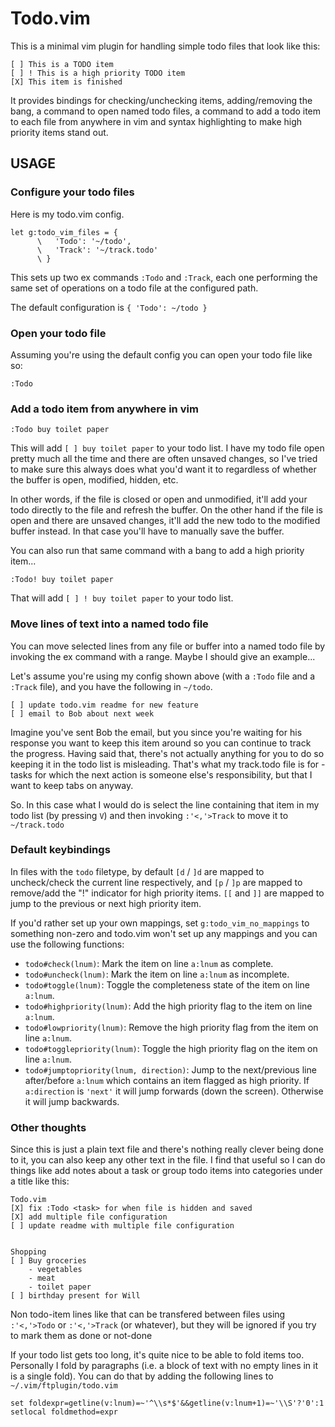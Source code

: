 # Todo.vim

This is a minimal vim plugin for handling simple todo files that look like this:

    [ ] This is a TODO item
    [ ] ! This is a high priority TODO item
    [X] This item is finished

It provides bindings for checking/unchecking items, adding/removing the bang, a command to open
named todo files, a command to add a todo item to each file from anywhere in vim and syntax
highlighting to make high priority items stand out.

## USAGE

### Configure your todo files

Here is my todo.vim config.

    let g:todo_vim_files = {
          \   'Todo': '~/todo',
          \   'Track': '~/track.todo'
          \ }

This sets up two ex commands `:Todo` and `:Track`, each one performing the same set of operations on
a todo file at the configured path.

The default configuration is `{ 'Todo': ~/todo }`

### Open your todo file

Assuming you're using the default config you can open your todo file like so:

    :Todo

### Add a todo item from anywhere in vim

    :Todo buy toilet paper

This will add `[ ] buy toilet paper` to your todo list. I have my todo file open pretty much all the
time and there are often unsaved changes, so I've tried to make sure this always does what you'd
want it to regardless of whether the buffer is open, modified, hidden, etc.

In other words, if the file is closed or open and unmodified, it'll add your todo directly to the file
and refresh the buffer. On the other hand if the file is open and there are unsaved changes, it'll
add the new todo to the modified buffer instead. In that case you'll have to manually save the
buffer.

You can also run that same command with a bang to add a high priority item...

    :Todo! buy toilet paper

That will add `[ ] ! buy toilet paper` to your todo list.

### Move lines of text into a named todo file

You can move selected lines from any file or buffer into a named todo file by invoking the ex
command with a range. Maybe I should give an example...

Let's assume you're using my config shown above (with a `:Todo` file and a `:Track` file), and you have
the following in `~/todo`.

    [ ] update todo.vim readme for new feature
    [ ] email to Bob about next week

Imagine you've sent Bob the email, but you since you're waiting for his response you want to keep
this item around so you can continue to track the progress. Having said that, there's not actually
anything for you to do so keeping it in the todo list is misleading. That's what my track.todo file
is for - tasks for which the next action is someone else's responsibility, but that I want to keep
tabs on anyway.

So. In this case what I would do is select the line containing that item in my todo list (by
pressing `V`) and then invoking `:'<,'>Track` to move it to `~/track.todo`


### Default keybindings

In files with the `todo` filetype, by default `[d` / `]d` are mapped to uncheck/check the current
line respectively, and `[p` / `]p` are mapped to remove/add the "!" indicator for high priority
items. `[[` and `]]` are mapped to jump to the previous or next high priority item.

If you'd rather set up your own mappings, set `g:todo_vim_no_mappings` to something non-zero
and todo.vim won't set up any mappings and you can use the following functions:

- `todo#check(lnum)`: Mark the item on line `a:lnum` as complete.
- `todo#uncheck(lnum)`: Mark the item on line `a:lnum` as incomplete.
- `todo#toggle(lnum)`: Toggle the completeness state of the item on line `a:lnum`.
- `todo#highpriority(lnum)`: Add the high priority flag to the item on line `a:lnum`.
- `todo#lowpriority(lnum)`: Remove the high priority flag from the item on line `a:lnum`. 
- `todo#togglepriority(lnum)`: Toggle the high priority flag on the item on line `a:lnum`.
- `todo#jumptopriority(lnum, direction)`: Jump to the next/previous line after/before `a:lnum` which
  contains an item flagged as high priority. If `a:direction` is `'next'` it will jump forwards
  (down the screen). Otherwise it will jump backwards.

### Other thoughts

Since this is just a plain text file and there's nothing really clever being done to it, you can
also keep any other text in the file. I find that useful so I can do things like add notes about a
task or group todo items into categories under a title like this:

    Todo.vim
    [X] fix :Todo <task> for when file is hidden and saved
    [X] add multiple file configuration
    [ ] update readme with multiple file configuration


    Shopping
    [ ] Buy groceries
        - vegetables
        - meat
        - toilet paper
    [ ] birthday present for Will

Non todo-item lines like that can be transfered between files using `:'<,'>Todo` or `:'<,'>Track`
(or whatever), but they will be ignored if you try to mark them as done or not-done

If your todo list gets too long, it's quite nice to be able to fold items too. Personally I fold by
paragraphs (i.e. a block of text with no empty lines in it is a single fold). You can do that by
adding the following lines to `~/.vim/ftplugin/todo.vim`

    set foldexpr=getline(v:lnum)=~'^\\s*$'&&getline(v:lnum+1)=~'\\S'?'0':1
    setlocal foldmethod=expr


